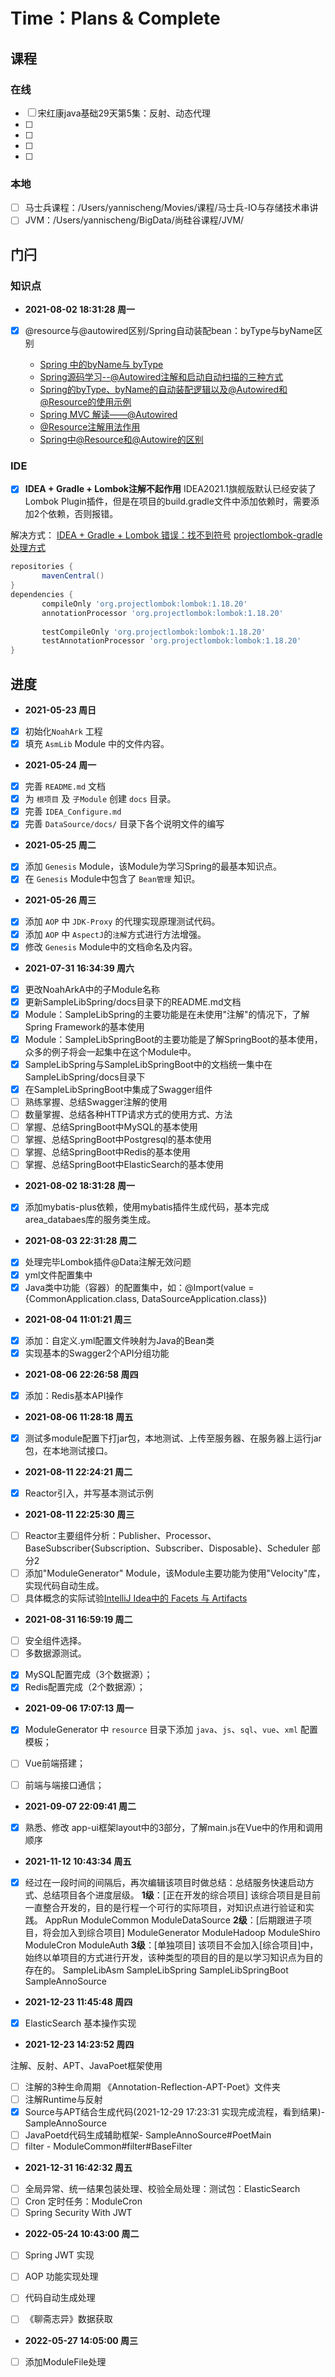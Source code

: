 # Time：Plans & Complete

## 课程

### 在线

* [ ] 宋红康java基础29天第5集：反射、动态代理
* [ ] 
* [ ] 
* [ ] 
* [ ] 
  
### 本地

* [ ] 马士兵课程：/Users/yannischeng/Movies/课程/马士兵-IO与存储技术串讲
* [ ] JVM：/Users/yannischeng/BigData/尚硅谷课程/JVM/

## 门闩

### 知识点

- **2021-08-02 18:31:28 周一**

* [x] @resource与@autowired区别/Spring自动装配bean：byType与byName区别

	- [Spring 中的byName与 byType](https://blog.csdn.net/youlingqishi11/article/details/6458821)
	- [Spring源码学习--@Autowired注解和启动自动扫描的三种方式](https://blog.csdn.net/u013412772/article/details/73741710/)
	- [Spring的byType、byName的自动装配逻辑以及@Autowired和@Resource的使用示例](https://blog.csdn.net/Alexshi5/article/details/84000678)
	- [Spring MVC 解读——@Autowired](https://my.oschina.net/HeliosFly/blog/203902)
	- [@Resource注解用法作用](https://blog.csdn.net/panting30/article/details/95333766)
	- [Spring中@Resource和@Autowire的区别](https://blog.csdn.net/kevinxxw/article/details/105145397)
  
### IDE

* [x] **IDEA + Gradle + Lombok注解不起作用** 
IDEA2021.1旗舰版默认已经安装了Lombok Plugin插件，但是在项目的build.gradle文件中添加依赖时，需要添加2个依赖，否则报错。

 解决方式：
 [IDEA + Gradle + Lombok 错误：找不到符号](https://my.oschina.net/u/3251146/blog/4938478)
 [projectlombok-gradle处理方式](https://projectlombok.org/setup/gradle)

 ```gradle
repositories {
		mavenCentral()
}
dependencies {
		compileOnly 'org.projectlombok:lombok:1.18.20'
		annotationProcessor 'org.projectlombok:lombok:1.18.20'
		
		testCompileOnly 'org.projectlombok:lombok:1.18.20'
		testAnnotationProcessor 'org.projectlombok:lombok:1.18.20'
}  
 ```


## 进度

- **2021-05-23 周日**

* [x] 初始化`NoahArk` 工程
* [x] 填充 `AsmLib` Module 中的文件内容。

- **2021-05-24 周一**

* [x] 完善 `README.md` 文档
* [x] 为 `根项目` 及 `子Module` 创建 `docs` 目录。
* [x] 完善 `IDEA_Configure.md`
* [x] 完善 `DataSource/docs/` 目录下各个说明文件的编写

- **2021-05-25 周二**

* [x] 添加 `Genesis` Module，该Module为学习Spring的最基本知识点。
* [x] 在 `Genesis` Module中包含了 `Bean管理` 知识。

- **2021-05-26 周三**

* [x] 添加 `AOP` 中 `JDK-Proxy` 的代理实现原理测试代码。
* [x] 添加 `AOP` 中 `AspectJ`的`注解`方式进行方法增强。
* [x] 修改 `Genesis` Module中的文档命名及内容。

- **2021-07-31 16:34:39 周六**

* [x] 更改NoahArkA中的子Module名称
* [x] 更新SampleLibSpring/docs目录下的README.md文档
* [x] Module：SampleLibSpring的主要功能是在未使用"注解"的情况下，了解Spring Framework的基本使用
* [x] Module：SampleLibSpringBoot的主要功能是了解SpringBoot的基本使用，众多的例子将会一起集中在这个Module中。
* [x] SampleLibSpring与SampleLibSpringBoot中的文档统一集中在SampleLibSpring/docs目录下
* [x] 在SampleLibSpringBoot中集成了Swagger组件
* [ ] 熟练掌握、总结Swagger注解的使用
* [ ] 数量掌握、总结各种HTTP请求方式的使用方式、方法
* [ ] 掌握、总结SpringBoot中MySQL的基本使用
* [ ] 掌握、总结SpringBoot中Postgresql的基本使用
* [ ] 掌握、总结SpringBoot中Redis的基本使用
* [ ] 掌握、总结SpringBoot中ElasticSearch的基本使用

- **2021-08-02 18:31:28 周一**

* [x] 添加mybatis-plus依赖，使用mybatis插件生成代码，基本完成area_databaes库的服务类生成。

- **2021-08-03 22:31:28 周二**

* [x] 处理完毕Lombok插件@Data注解无效问题
* [x] yml文件配置集中
* [x] Java类中功能（容器）的配置集中，如：@Import(value = {CommonApplication.class, DataSourceApplication.class})

- **2021-08-04 11:01:21 周三**

* [x] 添加：自定义.yml配置文件映射为Java的Bean类
* [x] 实现基本的Swagger2个API分组功能

- **2021-08-06 22:26:58 周四**

* [x] 添加：Redis基本API操作

- **2021-08-06 11:28:18 周五**

* [x] 测试多module配置下打jar包，本地测试、上传至服务器、在服务器上运行jar包，在本地测试接口。

- **2021-08-11 22:24:21 周二**

* [x] Reactor引入，并写基本测试示例

- **2021-08-11 22:25:30 周三**

* [ ] Reactor主要组件分析：Publisher、Processor、BaseSubscriber{Subscription、Subscriber、Disposable}、Scheduler 部分2
* [ ] 添加"ModuleGenerator" Module，该Module主要功能为使用"Velocity"库，实现代码自动生成。
* [ ] 具体概念的实际试验[IntelliJ Idea中的 Facets 与 Artifacts](https://www.cnblogs.com/bityinjd/p/9284378.html)

- **2021-08-31 16:59:19 周二**

* [ ] 安全组件选择。
* [ ] 多数据源测试。

 -  [x] MySQL配置完成（3个数据源）；
 -  [x] Redis配置完成（2个数据源）；

- **2021-09-06 17:07:13 周一**

* [x] ModuleGenerator 中 `resource` 目录下添加 `java`、`js`、`sql`、`vue`、`xml` 配置模板；
* [ ] Vue前端搭建；
* [ ] 前端与端接口通信；


- **2021-09-07 22:09:41 周二**

* [x] 熟悉、修改 app-ui框架layout中的3部分，了解main.js在Vue中的作用和调用顺序

- **2021-11-12 10:43:34 周五**

* [x] 经过在一段时间的间隔后，再次编辑该项目时做总结：总结服务快速启动方式、总结项目各个进度层级。
      **1级**：[正在开发的综合项目] 该综合项目是目前一直整合开发的，目的是行程一个可行的实际项目，对知识点进行验证和实践。
            AppRun
            ModuleCommon
            ModuleDataSource
      **2级**：[后期跟进子项目，将会加入到综合项目] 
            ModuleGenerator
            ModuleHadoop
            ModuleShiro
            ModuleCron
            ModuleAuth
      **3级**：[单独项目] 该项目不会加入[综合项目]中，始终以单项目的方式进行开发，该种类型的项目的目的是以学习知识点为目的存在的。
            SampleLibAsm
            SampleLibSpring
            SampleLibSpringBoot
            SampleAnnoSource
  
- **2021-12-23 11:45:48 周四**

* [x] ElasticSearch 基本操作实现


- **2021-12-23 14:23:52 周四**

注解、反射、APT、JavaPoet框架使用

* [ ] 注解的3种生命周期 《Annotation-Reflection-APT-Poet》文件夹
* [ ] 注解Runtime与反射
* [x] Source与APT结合生成代码(2021-12-29 17:23:31 实现完成流程，看到结果)- SampleAnnoSource
* [ ] JavaPoetd代码生成辅助框架- SampleAnnoSource#PoetMain
* [ ] filter - ModuleCommon#filter#BaseFilter

- **2021-12-31 16:42:32 周五**

* [ ] 全局异常、统一结果包装处理、校验全局处理：测试包：ElasticSearch
* [ ] Cron 定时任务：ModuleCron
* [ ] Spring Security With JWT

- **2022-05-24 10:43:00 周二**
* [ ] Spring JWT 实现
* [ ] AOP 功能实现处理
* [ ] 代码自动生成处理
* [ ] 《聊斋志异》数据获取


- **2022-05-27 14:05:00 周三**
* [ ] 添加ModuleFile处理